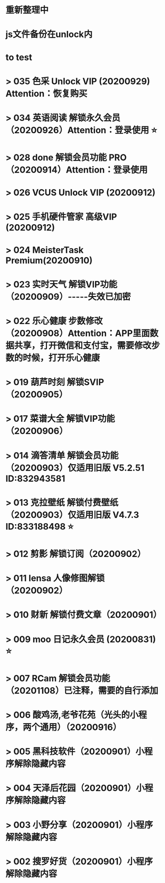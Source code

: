 # 重新整理中
# js文件备份在unlock内



# to test
  # > 035 色采 Unlock VIP (20200929) Attention：恢复购买
  # > 034 英语阅读 解锁永久会员 （20200926）Attention：登录使用 ⭐️
  # > 028 done 解锁会员功能 PRO （20200914）Attention：登录使用
  # > 026 VCUS Unlock VIP (20200912)
  # > 025 手机硬件管家 高级VIP (20200912)
  # > 024 MeisterTask Premium(20200910)
  # > 023 实时天气 解锁VIP功能（20200909）-----失效已加密
  # > 022 乐心健康 步数修改 （20200908）Attention：APP里面数据共享，打开微信和支付宝，需要修改步数的时候，打开乐心健康
  # > 019 葫芦时刻 解锁SVIP（20200905）
  # > 017 菜谱大全 解锁VIP功能（20200906）
  # > 014 滴答清单 解锁会员功能（20200903）仅适用旧版 V5.2.51 ID:832943581
  # > 013 克拉壁纸 解锁付费壁纸（20200903）仅适用旧版 V4.7.3 ID:833188498 ⭐️
  # > 012 剪影 解锁订阅（20200902）
  # > 011 lensa 人像修图解锁（20200902）
  # > 010 财新 解锁付费文章（20200901）
  # > 009 moo 日记永久会员 (20200831) ⭐️
  # > 007 RCam 解锁会员功能（20201108）已注释，需要的自行添加
  # > 006 酸鸡汤,老爷花苑（光头的小程序，两个通用）（20200916）
  # > 005 黑科技软件（20200901）小程序解除隐藏内容  
  # > 004 天泽后花园（20200901）小程序解除隐藏内容
  # > 003 小野分享（20200901）小程序解除隐藏内容
  # > 002 搜罗好货（20200901）小程序解除隐藏内容
